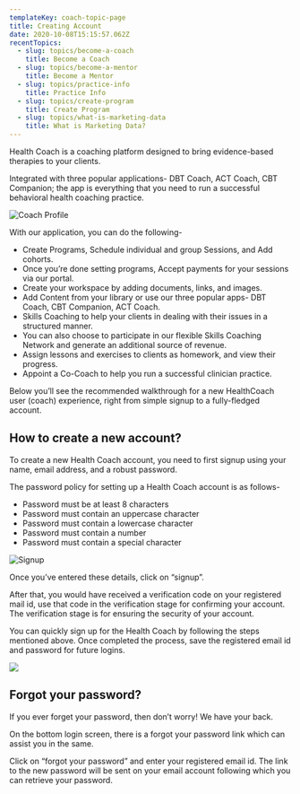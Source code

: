 ```yaml
---
templateKey: coach-topic-page
title: Creating Account
date: 2020-10-08T15:15:57.062Z
recentTopics:
  - slug: topics/become-a-coach
    title: Become a Coach
  - slug: topics/become-a-mentor
    title: Become a Mentor
  - slug: topics/practice-info
    title: Practice Info
  - slug: topics/create-program
    title: Create Program
  - slug: topics/what-is-marketing-data
    title: What is Marketing Data?
---
```

Health Coach is a coaching platform designed to bring evidence-based therapies to your clients.

Integrated with three popular applications- DBT Coach, ACT Coach, CBT Companion; the app is everything that you need to run a successful behavioral health coaching practice. 

![Coach Profile](/img/coach-profile-i.png "Coach Profile")

With our application, you can do the following-

* Create Programs, Schedule individual and group Sessions, and Add cohorts. 
* Once you’re done setting programs, Accept payments for your sessions via our portal. 
* Create your workspace by adding documents, links, and images.
* Add Content from your library or use our three popular apps- DBT Coach, CBT Companion, ACT Coach. 
* Skills Coaching to help your clients in dealing with their issues in a structured manner. 
* You can also choose to participate in our flexible Skills Coaching Network and generate an additional source of revenue. 
* Assign lessons and exercises to clients as homework, and view their progress.
* Appoint a Co-Coach to help you run a successful clinician practice. 

Below you’ll see the recommended walkthrough for a new HealthCoach user (coach) experience, right from simple signup to a fully-fledged account.

## How to create a new account?

To create a new Health Coach account, you need to first signup using your name, email address, and a robust password. 

The password policy for setting up a Health Coach account is as follows-

* Password must be at least 8 characters
* Password must contain an uppercase character
* Password must contain a lowercase character
* Password must contain a number
* Password must contain a special character

![Signup](/img/signup-i.png "Signup")

Once you’ve entered these details, click on “signup”. 

After that, you would have received a verification code on your registered mail id, use that code in the verification stage for confirming your account. The verification stage is for ensuring the security of your account. 

You can quickly sign up for the Health Coach by following the steps mentioned above. Once completed the process, save the registered email id and password for future logins.

![](/img/login-i.png)

## Forgot your password?

If you ever forget your password, then don’t worry! We have your back. 

On the bottom login screen, there is a forgot your password link which can assist you in the same.

Click on “forgot your password” and enter your registered email id. The link to the new password will be sent on your email account following which you can retrieve your password.
